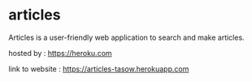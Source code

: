 # articles
Articles is a user-friendly web application to search and make articles.

hosted by : https://heroku.com

link to website : https://articles-tasow.herokuapp.com
